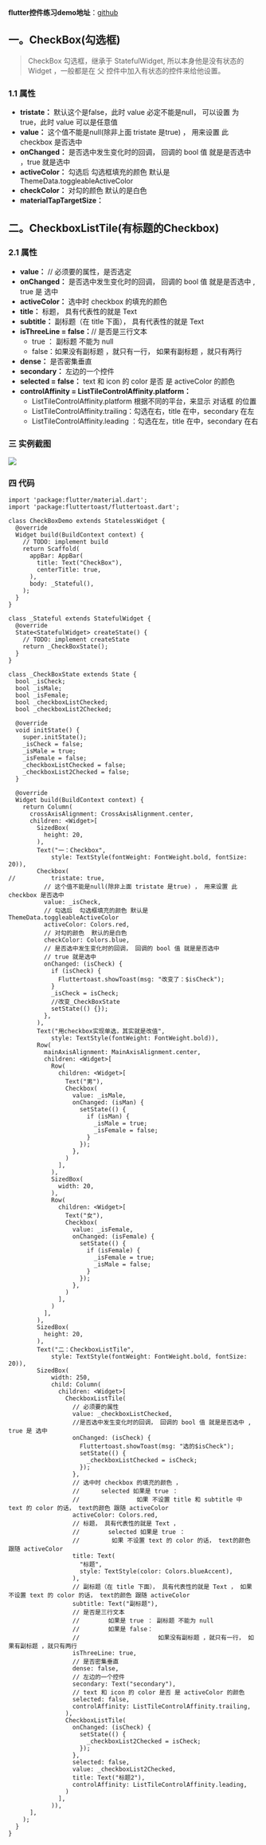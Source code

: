 **flutter控件练习demo地址**：[github](https://github.com/niezhiyang/flutter_study)
## 一。CheckBox(勾选框)
> CheckBox 勾选框，继承于 StatefulWidget, 所以本身他是没有状态的 Widget ，一般都是在 父 控件中加入有状态的控件来给他设置。
### 1.1 属性
- **tristate：** 默认这个是false，此时 value 必定不能是null，  可以设置 为 true，此时 value 可以是任意值
- **value：**   这个值不能是null(除非上面 tristate 是true) ， 用来设置 此 checkbox 是否选中
- **onChanged：** 是否选中发生变化时的回调， 回调的 bool 值 就是是否选中 ，true 就是选中
- **activeColor：** 勾选后  勾选框填充的颜色 默认是 ThemeData.toggleableActiveColor
- **checkColor：** 对勾的颜色  默认的是白色
- **materialTapTargetSize：**

## 二。CheckboxListTile(有标题的Checkbox)

### 2.1 属性
- **value：**  // 必须要的属性，是否选定
- **onChanged：** 是否选中发生变化时的回调， 回调的 bool 值 就是是否选中 , true 是 选中
- **activeColor：** 选中时 checkbox 的填充的颜色
- **title：** 标题， 具有代表性的就是 Text
- **subtitle：** 副标题（在 title 下面）， 具有代表性的就是 Text
- **isThreeLine = false：**// 是否是三行文本
    - true ： 副标题 不能为 null
    - false：如果没有副标题 ，就只有一行， 如果有副标题 ，就只有两行
- **dense：** 是否密集垂直
- **secondary：** 左边的一个控件
- **selected = false：** text 和 icon 的 color 是否 是 activeColor 的颜色
- **controlAffinity = ListTileControlAffinity.platform：**
    - ListTileControlAffinity.platform 根据不同的平台，来显示 对话框 的位置
    - ListTileControlAffinity.trailing：勾选在右，title 在中，secondary 在左
    - ListTileControlAffinity.leading ：勾选在左，title 在中，secondary 在右
### 三 实例截图

![](https://user-gold-cdn.xitu.io/2019/5/20/16ad50e890ad42b9?w=320&h=640&f=gif&s=539858)


### 四 代码

```
import 'package:flutter/material.dart';
import 'package:fluttertoast/fluttertoast.dart';

class CheckBoxDemo extends StatelessWidget {
  @override
  Widget build(BuildContext context) {
    // TODO: implement build
    return Scaffold(
      appBar: AppBar(
        title: Text("CheckBox"),
        centerTitle: true,
      ),
      body: _Stateful(),
    );
  }
}

class _Stateful extends StatefulWidget {
  @override
  State<StatefulWidget> createState() {
    // TODO: implement createState
    return _CheckBoxState();
  }
}

class _CheckBoxState extends State {
  bool _isCheck;
  bool _isMale;
  bool _isFemale;
  bool _checkboxListChecked;
  bool _checkboxList2Checked;

  @override
  void initState() {
    super.initState();
    _isCheck = false;
    _isMale = true;
    _isFemale = false;
    _checkboxListChecked = false;
    _checkboxList2Checked = false;
  }

  @override
  Widget build(BuildContext context) {
    return Column(
      crossAxisAlignment: CrossAxisAlignment.center,
      children: <Widget>[
        SizedBox(
          height: 20,
        ),
        Text("一：Checkbox",
            style: TextStyle(fontWeight: FontWeight.bold, fontSize: 20)),
        Checkbox(
//          tristate: true,
          // 这个值不能是null(除非上面 tristate 是true) ， 用来设置 此 checkbox 是否选中
          value: _isCheck,
          // 勾选后  勾选框填充的颜色 默认是 ThemeData.toggleableActiveColor
          activeColor: Colors.red,
          // 对勾的颜色  默认的是白色
          checkColor: Colors.blue,
          // 是否选中发生变化时的回调， 回调的 bool 值 就是是否选中
          // true 就是选中
          onChanged: (isCheck) {
            if (isCheck) {
              Fluttertoast.showToast(msg: "改变了：$isCheck");
            }
            _isCheck = isCheck;
            //改变_CheckBoxState
            setState(() {});
          },
        ),
        Text("用checkbox实现单选，其实就是改值",
            style: TextStyle(fontWeight: FontWeight.bold)),
        Row(
          mainAxisAlignment: MainAxisAlignment.center,
          children: <Widget>[
            Row(
              children: <Widget>[
                Text("男"),
                Checkbox(
                  value: _isMale,
                  onChanged: (isMan) {
                    setState(() {
                      if (isMan) {
                        _isMale = true;
                        _isFemale = false;
                      }
                    });
                  },
                )
              ],
            ),
            SizedBox(
              width: 20,
            ),
            Row(
              children: <Widget>[
                Text("女"),
                Checkbox(
                  value: _isFemale,
                  onChanged: (isFemale) {
                    setState(() {
                      if (isFemale) {
                        _isFemale = true;
                        _isMale = false;
                      }
                    });
                  },
                )
              ],
            )
          ],
        ),
        SizedBox(
          height: 20,
        ),
        Text("二：CheckboxListTile",
            style: TextStyle(fontWeight: FontWeight.bold, fontSize: 20)),
        SizedBox(
            width: 250,
            child: Column(
              children: <Widget>[
                CheckboxListTile(
                  // 必须要的属性
                  value: _checkboxListChecked,
                  //是否选中发生变化时的回调， 回调的 bool 值 就是是否选中 , true 是 选中
                  onChanged: (isCheck) {
                    Fluttertoast.showToast(msg: "选的$isCheck");
                    setState(() {
                      _checkboxListChecked = isCheck;
                    });
                  },
                  // 选中时 checkbox 的填充的颜色 ，
                  //      selected 如果是 true ：
                  //                如果 不设置 title 和 subtitle 中 text 的 color 的话， text的颜色 跟随 activeColor
                  activeColor: Colors.red,
                  // 标题， 具有代表性的就是 Text ，
                  //        selected 如果是 true ：
                  //         如果 不设置 text 的 color 的话， text的颜色 跟随 activeColor
                  title: Text(
                    "标题",
                    style: TextStyle(color: Colors.blueAccent),
                  ),
                  // 副标题（在 title 下面）， 具有代表性的就是 Text ， 如果 不设置 text 的 color 的话， text的颜色 跟随 activeColor
                  subtitle: Text("副标题"),
                  // 是否是三行文本
                  //        如果是 true ： 副标题 不能为 null
                  //        如果是 false：
                  //                      如果没有副标题 ，就只有一行， 如果有副标题 ，就只有两行
                  isThreeLine: true,
                  // 是否密集垂直
                  dense: false,
                  // 左边的一个控件
                  secondary: Text("secondary"),
                  // text 和 icon 的 color 是否 是 activeColor 的颜色
                  selected: false,
                  controlAffinity: ListTileControlAffinity.trailing,
                ),
                CheckboxListTile(
                  onChanged: (isCheck) {
                    setState(() {
                      _checkboxList2Checked = isCheck;
                    });
                  },
                  selected: false,
                  value: _checkboxList2Checked,
                  title: Text("标题2"),
                  controlAffinity: ListTileControlAffinity.leading,
                )
              ],
            )),
      ],
    );
  }
}

```
